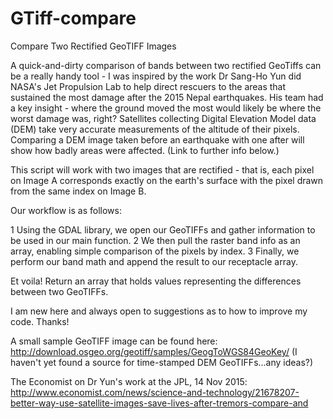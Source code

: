 # GTiff-compare
Compare Two Rectified GeoTIFF Images

A quick-and-dirty comparison of bands between two rectified GeoTiffs can be a really handy tool - I was inspired by the work Dr Sang-Ho Yun did NASA's Jet Propulsion Lab to help direct rescuers to the areas that sustained the most damage after the 2015 Nepal earthquakes. His team had a key insight - where the ground moved the most would likely be where the worst damage was, right? Satellites collecting Digital Elevation Model data (DEM) take very accurate measurements of the altitude of their pixels. Comparing a DEM image taken before an earthquake with one after will show how badly areas were affected. (Link to further info below.)

This script will work with two images that are rectified - that is, each pixel on Image A corresponds exactly on the earth's surface with the pixel drawn from the same index on Image B.

Our workflow is as follows:

1 Using the GDAL library, we open our GeoTIFFs and gather information to be used in our main function. 
2 We then pull the raster band info as an array, enabling simple comparison of the pixels by index. 
3 Finally, we perform our band math and append the result to our receptacle array.

Et voila! Return an array that holds values representing the differences between two GeoTIFFs. 

I am new here and always open to suggestions as to how to improve my code. Thanks!



A small sample GeoTIFF image can be found here: http://download.osgeo.org/geotiff/samples/GeogToWGS84GeoKey/
(I haven't yet found a source for time-stamped DEM GeoTIFFs...any ideas?)

The Economist on Dr Yun's work at the JPL, 14 Nov 2015: http://www.economist.com/news/science-and-technology/21678207-better-way-use-satellite-images-save-lives-after-tremors-compare-and
